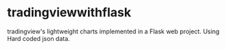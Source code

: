 # tradingviewwithflask
tradingview's lightweight charts implemented in a Flask web project. Using Hard coded json data.

